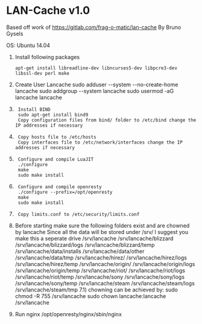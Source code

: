 LAN-Cache v1.0
==============
Based off work of https://gitlab.com/frag-o-matic/lan-cache
By Bruno Gysels

OS: Ubuntu 14.04

1) 	Install following packages

		apt-get install libreadline-dev libncurses5-dev libpcre3-dev libssl-dev perl make

2) 	Create User Lancache
		sudo adduser --system --no-create-home lancache
		sudo addgroup --system lancache
		sudo usermod -aG lancache lancache

3)      Install BIND
        sudo apt-get install bind9
        Copy configuration files from bind/ folder to /etc/bind change the IP addresses if necessary

4)      Copy hosts file to /etc/hosts
        Copy interfaces file to /etc/network/interfaces change the IP addresses if necessary

5)      Configure and compile LuaJIT
        ./configure
        make
        sudo make install

6)      Configure and compile openresty
        ./configure --prefix=/opt/openresty
        make
        sudo make install
        
6)      Copy limits.conf to /etc/security/limits.conf

7)	Before starting make sure the following folders exist and are chowned by lancache
	Since all the data will be stored under /srv/ I suggest you make this a seperate drive
		/srv/lancache
		/srv/lancache/blizzard
		/srv/lancache/blizzard/logs
		/srv/lancache/blizzard/temp
		/srv/lancache/data/installs
		/srv/lancache/data/other
		/srv/lancache/data/tmp
		/srv/lancache/hirez/
		/srv/lancache/hirez/logs
		/srv/lancache/hirez/temp
		/srv/lancache/origin/
		/srv/lancache/origin/logs
		/srv/lancache/origin/temp
		/srv/lancache/riot/
		/srv/lancache/riot/logs
		/srv/lancache/riot/temp
		/srv/lancache/sony
		/srv/lancache/sony/logs
		/srv/lancache/sony/temp
		/srv/lancache/steam
		/srv/lancache/steam/logs
		/srv/lancache/steam/tmp
	7.1)	chowning can be achieved by: 
			sudo chmod -R 755 /srv/lancache
			sudo chown lancache:lancache /srv/lancache

8)	Run nginx /opt/openresty/nginx/sbin/nginx
